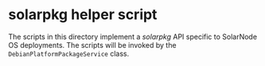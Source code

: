 # solarpkg helper script

The scripts in this directory implement a _solarpkg_ API specific to SolarNode OS deployments. The
scripts will be invoked by the `DebianPlatformPackageService` class.
